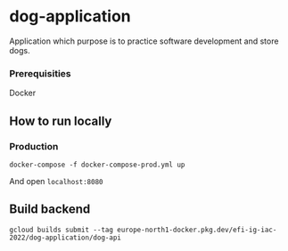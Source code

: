 # dog-application

Application which purpose is to practice software development and store dogs.


### Prerequisities
Docker


## How to run locally


### Production 

```
docker-compose -f docker-compose-prod.yml up
```

And open `localhost:8080`


## Build backend

`gcloud builds submit --tag europe-north1-docker.pkg.dev/efi-ig-iac-2022/dog-application/dog-api `